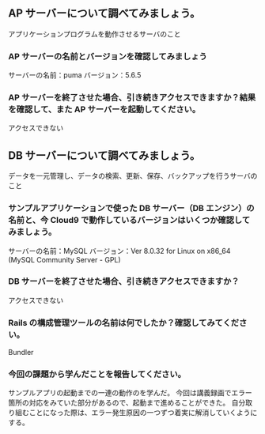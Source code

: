 ## AP サーバーについて調べてみましょう。
アプリケーションプログラムを動作させるサーバのこと

### AP サーバーの名前とバージョンを確認してみましょう
サーバーの名前：puma
バージョン：5.6.5

### AP サーバーを終了させた場合、引き続きアクセスできますか？結果を確認して、また AP サーバーを起動してください。
アクセスできない

## DB サーバーについて調べてみましょう。
データを一元管理し、データの検索、更新、保存、バックアップを行うサーバのこと

### サンプルアプリケーションで使った DB サーバー（DB エンジン）の名前と、今 Cloud9 で動作しているバージョンはいくつか確認してみましょう。
サーバーの名前：MySQL
バージョン：Ver 8.0.32 for Linux on x86_64 (MySQL Community Server - GPL)

### DB サーバーを終了させた場合、引き続きアクセスできますか？
アクセスできない

### Rails の構成管理ツールの名前は何でしたか？確認してみてください。
Bundler

### 今回の課題から学んだことを報告してください。
サンプルアプリの起動までの一連の動作のを学んだ。
今回は講義録画でエラー箇所の対応をみていた部分があるので、起動まで進めることができた。
自分取り組むことになった際は、エラー発生原因の一つずつ着実に解消していくようにする。
